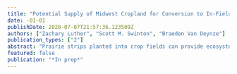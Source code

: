 ```yaml
---
title: "Potential Supply of Midwest Cropland for Conversion to In-Field Prairie Strips"
date: -01-01
publishDate: 2020-07-07T21:57:36.123509Z
authors: ["Zachary Luther", "Scott M. Swinton", "Braeden Van Deynze"]
publication_types: ["2"]
abstract: "Prairie strips planted into crop fields can provide ecosystem services to society by promoting habitat for beneficial species and by decreasing nutrient runoff and soil erosion. However, prairie strips also introduce private costs to the farmer who plants them. While much is known about prairie strips’ costs and benefits, less is known about how willing farmers are to plant prairie strips into their fields. I help fill this gap in the literature 1) by measuring farmer willingness to supply land for prairie strips in response to payments, 2) by estimating how farmer perceptions and farm traits impact farmers’ willingness to adopt prairie strips, and 3) by generalizing farmer willingness to adopt to calculate the land area that farmers would offer for prairie strips under several payment scenarios. This analysis uses a survey of U.S. corn and soybean farmers in the four Eastern Corn Belt states of Illinois, Indiana, Michigan and Ohio. The survey asked respondents if they would enroll in a contract to plant prairie strips on 5% of the respondent’s largest field. In exchange, the farmer would receive a payment ranging from 50% to 300% of the state mean Conservation Reserve Program (CRP) payment rate. Using data from 487 responses, I find that farmer willingness to enroll in this hypothetical program increases with the payment offer. Further, willingness to enroll increases with farmer perceptions that prairie strips will increase soil retention and that prairie strips will increase crop yields. Using my results, I am able to construct projected supply curves across these four states detailing the corn and soybean acreage that farmers would enroll in a prairie strip program if incentive payments were offered. I find that nearly 308,000 acres of corn and soybean across these four states could be allocated toward prairie strips under payments equivalent to 100% of CRP in-state rental payment averages, for a total annual program cost of $41.2 million."
featured: false
publication: "*In prep*"
---
```


